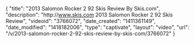 {
    "title": "2013 Salomon Rocker 2 92 Skis Review By Skis.com",
    "description": "http:\/\/www.skis.com 2013 Salomon Rocker 2 92 Skis Review",
    "videoid": "3766072",
    "date_created": "1411361149",
    "date_modified": "1418182006",
    "type": "captivate",
    "layout": "video",
    "url": "\/v\/2013-salomon-rocker-2-92-skis-review-by-skis-com\/3766072"
}